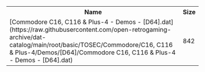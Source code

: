 <table>
<tr><th>Name</th><th>Size</th></tr>
<tr><td>
[Commodore C16, C116 & Plus-4 - Demos - [D64].dat](https://raw.githubusercontent.com/open-retrogaming-archive/dat-catalog/main/root/basic/TOSEC/Commodore/C16, C116 & Plus-4/Demos/[D64]/Commodore C16, C116 & Plus-4 - Demos - [D64].dat)
</td><td>842</td></tr>
</table>
